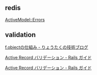 ## redis

[ActiveModel::Errors](https://api.rubyonrails.org/classes/ActiveModel/Errors.html#method-i-full_messages_for)

## validation
[f.objectの仕組み - りょうたくの技術ブログ](https://www.ryotaku.com/entry/2019/05/01/f.object%E3%81%AE%E4%BB%95%E7%B5%84%E3%81%BF)

[Active Record バリデーション - Rails ガイド](https://railsguides.jp/active_record_validations.html#confirmation)

[Active Record バリデーション - Rails ガイド](https://railsguides.jp/active_record_validations.html#message)

